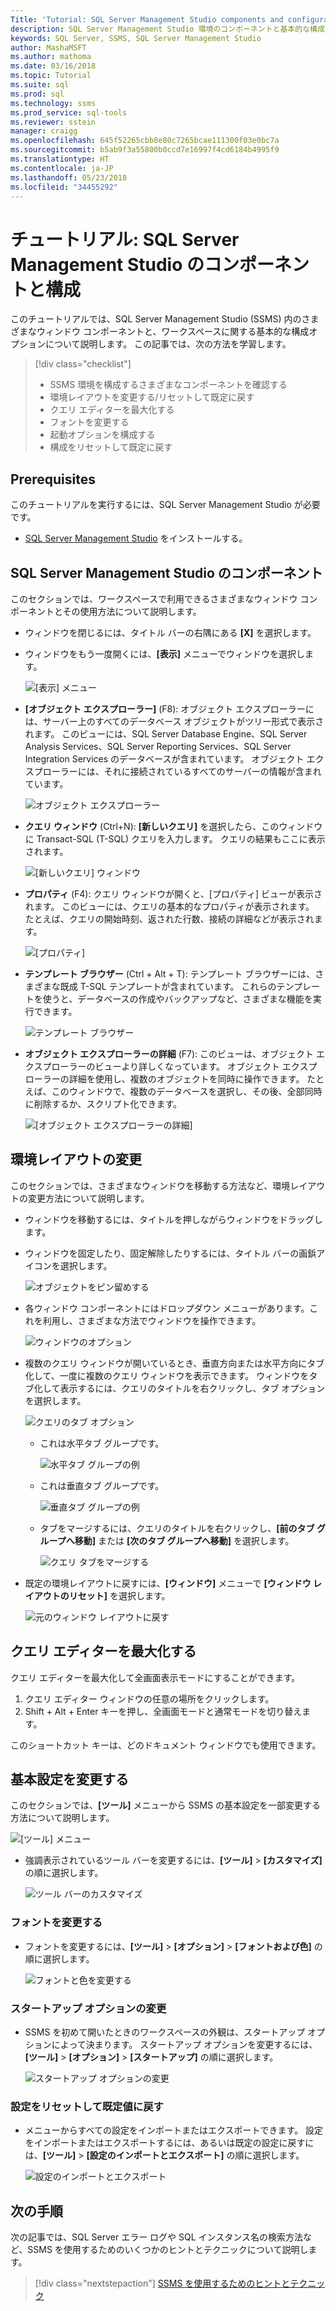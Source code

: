 ```yaml
---
Title: 'Tutorial: SQL Server Management Studio components and configuration'
description: SQL Server Management Studio 環境のコンポーネントと基本的な構成オプションについて説明するチュートリアルです。
keywords: SQL Server, SSMS, SQL Server Management Studio
author: MashaMSFT
ms.author: mathoma
ms.date: 03/16/2018
ms.topic: Tutorial
ms.suite: sql
ms.prod: sql
ms.technology: ssms
ms.prod_service: sql-tools
ms.reviewer: sstein
manager: craigg
ms.openlocfilehash: 645f52265cbb8e80c7265bcae111300f03e0bc7a
ms.sourcegitcommit: b5ab9f3a55800b0ccd7e16997f4cd6184b4995f9
ms.translationtype: HT
ms.contentlocale: ja-JP
ms.lasthandoff: 05/23/2018
ms.locfileid: "34455292"
---
```

# <a name="tutorial-sql-server-management-studio-components-and-configuration"></a>チュートリアル: SQL Server Management Studio のコンポーネントと構成
このチュートリアルでは、SQL Server Management Studio (SSMS) 内のさまざまなウィンドウ コンポーネントと、ワークスペースに関する基本的な構成オプションについて説明します。 この記事では、次の方法を学習します。 

> [!div class="checklist"]
> * SSMS 環境を構成するさまざまなコンポーネントを確認する
> * 環境レイアウトを変更する/リセットして既定に戻す
> * クエリ エディターを最大化する
> * フォントを変更する 
> * 起動オプションを構成する 
> * 構成をリセットして既定に戻す 

## <a name="prerequisites"></a>Prerequisites
このチュートリアルを実行するには、SQL Server Management Studio が必要です。  

- [SQL Server Management Studio](https://docs.microsoft.com/sql/ssms/download-sql-server-management-studio-ssms) をインストールする。

## <a name="sql-server-management-studio-components"></a>SQL Server Management Studio のコンポーネント
このセクションでは、ワークスペースで利用できるさまざまなウィンドウ コンポーネントとその使用方法について説明します。 

- ウィンドウを閉じるには、タイトル バーの右隅にある **[X]** を選択します。 
- ウィンドウをもう一度開くには、**[表示]** メニューでウィンドウを選択します。 

    ![[表示] メニュー](media/ssms-configuration/viewmenu.png)

- **[オブジェクト エクスプローラー]** (F8): オブジェクト エクスプローラーには、サーバー上のすべてのデータベース オブジェクトがツリー形式で表示されます。 このビューには、SQL Server Database Engine、SQL Server Analysis Services、SQL Server Reporting Services、SQL Server Integration Services のデータベースが含まれています。 オブジェクト エクスプローラーには、それに接続されているすべてのサーバーの情報が含まれています。 
    
    ![オブジェクト エクスプローラー](media/ssms-configuration/objectexplorer.png)
- **クエリ ウィンドウ** (Ctrl+N): **[新しいクエリ]** を選択したら、このウィンドウに Transact-SQL (T-SQL) クエリを入力します。 クエリの結果もここに表示されます。
    
    ![[新しいクエリ] ウィンドウ](media/ssms-configuration/newquery.png)

- **プロパティ** (F4): クエリ ウィンドウが開くと、[プロパティ] ビューが表示されます。 このビューには、クエリの基本的なプロパティが表示されます。 たとえば、クエリの開始時刻、返された行数、接続の詳細などが表示されます。  

    ![[プロパティ]](media/ssms-configuration/properties.png)

- **テンプレート ブラウザー** (Ctrl + Alt + T): テンプレート ブラウザーには、さまざまな既成 T-SQL テンプレートが含まれています。 これらのテンプレートを使うと、データベースの作成やバックアップなど、さまざまな機能を実行できます。 

    ![テンプレート ブラウザー](media/ssms-configuration/templates.png)

- **オブジェクト エクスプローラーの詳細** (F7): このビューは、オブジェクト エクスプローラーのビューより詳しくなっています。 オブジェクト エクスプローラーの詳細を使用し、複数のオブジェクトを同時に操作できます。 たとえば、このウィンドウで、複数のデータベースを選択し、その後、全部同時に削除するか、スクリプト化できます。 

    ![[オブジェクト エクスプローラーの詳細]](media/ssms-configuration/objectexplorerdetails.PNG) 
 
    

## <a name="change-the-environment-layout"></a>環境レイアウトの変更 
このセクションでは、さまざまなウィンドウを移動する方法など、環境レイアウトの変更方法について説明します。 

- ウィンドウを移動するには、タイトルを押しながらウィンドウをドラッグします。 
- ウィンドウを固定したり、固定解除したりするには、タイトル バーの画鋲アイコンを選択します。
    
    ![オブジェクトをピン留めする](media/ssms-configuration/pushpin.png)

- 各ウィンドウ コンポーネントにはドロップダウン メニューがあります。これを利用し、さまざまな方法でウィンドウを操作できます。 

    ![ウィンドウのオプション](media/ssms-configuration/windowoptions.png)

- 複数のクエリ ウィンドウが開いているとき、垂直方向または水平方向にタブ化して、一度に複数のクエリ ウィンドウを表示できます。 ウィンドウをタブ化して表示するには、クエリのタイトルを右クリックし、タブ オプションを選択します。 
 
    ![クエリのタブ オプション](media/ssms-configuration/querytabbedoptions.png)

    - これは水平タブ グループです。

      ![水平タブ グループの例](media/ssms-configuration/horizontaltab.png)     
    
    - これは垂直タブ グループです。

      ![垂直タブ グループの例](media/ssms-configuration/verticaltabgroup.png)
        
    - タブをマージするには、クエリのタイトルを右クリックし、**[前のタブ グループへ移動]** または **[次のタブ グループへ移動]** を選択します。
    
      ![クエリ タブをマージする](media/ssms-configuration/mergetabgroups.png)

- 既定の環境レイアウトに戻すには、**[ウィンドウ]** メニューで **[ウィンドウ レイアウトのリセット]** を選択します。
 
    ![元のウィンドウ レイアウトに戻す](media/ssms-configuration/resetwindowlayout.png)
    
## <a name="maximize-query-editor"></a>クエリ エディターを最大化する
クエリ エディターを最大化して全画面表示モードにすることができます。

1. クエリ エディター ウィンドウの任意の場所をクリックします。
2. Shift + Alt + Enter キーを押し、全画面モードと通常モードを切り替えます。 

このショートカット キーは、どのドキュメント ウィンドウでも使用できます。 



## <a name="change-basic-settings"></a>基本設定を変更する
このセクションでは、**[ツール]** メニューから SSMS の基本設定を一部変更する方法について説明します。

  ![[ツール] メニュー](media/ssms-configuration/tools.png)


- 強調表示されているツール バーを変更するには、**[ツール]** > **[カスタマイズ]** の順に選択します。

    ![ツール バーのカスタマイズ](media/ssms-configuration/toolbar.png)

### <a name="change-the-font"></a>フォントを変更する
- フォントを変更するには、**[ツール]** > **[オプション]** > **[フォントおよび色]** の順に選択します。

     ![フォントと色を変更する](media/ssms-configuration/fontsandcolors.png)

### <a name="change-startup-options"></a>スタートアップ オプションの変更
- SSMS を初めて開いたときのワークスペースの外観は、スタートアップ オプションによって決まります。 スタートアップ オプションを変更するには、**[ツール]** > **[オプション]** > **[スタートアップ]** の順に選択します。
 
    ![スタートアップ オプションの変更](media/ssms-configuration/startup.png)

### <a name="reset-settings-to-the-default"></a>設定をリセットして既定値に戻す
- メニューからすべての設定をインポートまたはエクスポートできます。 設定をインポートまたはエクスポートするには、あるいは既定の設定に戻すには、**[ツール]** > **[設定のインポートとエクスポート]** の順に選択します。 

    ![設定のインポートとエクスポート](media/ssms-configuration/settings.png)



## <a name="next-steps"></a>次の手順
次の記事では、SQL Server エラー ログや SQL インスタンス名の検索方法など、SSMS を使用するためのいくつかのヒントとテクニックについて説明します。 

> [!div class="nextstepaction"]
> [SSMS を使用するためのヒントとテクニック](ssms-tricks.md)
 
 





